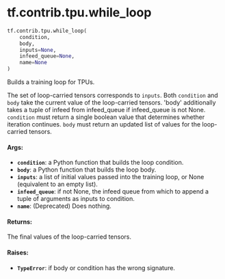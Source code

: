 <div itemscope itemtype="http://developers.google.com/ReferenceObject">
<meta itemprop="name" content="tf.contrib.tpu.while_loop" />
<meta itemprop="path" content="Stable" />
</div>

# tf.contrib.tpu.while_loop

``` python
tf.contrib.tpu.while_loop(
    condition,
    body,
    inputs=None,
    infeed_queue=None,
    name=None
)
```

Builds a training loop for TPUs.

The set of loop-carried tensors corresponds to `inputs`.  Both
`condition` and `body` take the current value of the loop-carried
tensors. 'body' additionally takes a tuple of infeed from
infeed_queue if infeed_queue is not None. `condition` must return a
single boolean value that determines whether iteration
continues. `body` must return an updated list of values for the
loop-carried tensors.

#### Args:

* <b>`condition`</b>: a Python function that builds the loop condition.
* <b>`body`</b>: a Python function that builds the loop body.
* <b>`inputs`</b>: a list of initial values passed into the training loop, or
    None (equivalent to an empty list).
* <b>`infeed_queue`</b>: if not None, the infeed queue from which to append a tuple
    of arguments as inputs to condition.
* <b>`name`</b>: (Deprecated) Does nothing.


#### Returns:

The final values of the loop-carried tensors.


#### Raises:

* <b>`TypeError`</b>: if body or condition has the wrong signature.